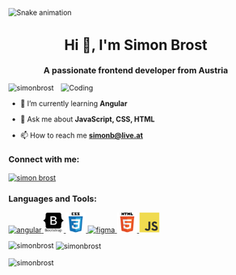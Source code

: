 ![Snake animation](https://github.com/{{simonbrost}}/{{simonbrost}}/blob/output/github-contribution-grid-snake.svg)
<h1 align="center">Hi 👋, I'm Simon Brost</h1>
<h3 align="center">A passionate frontend developer from Austria</h3>
<img align="right" alt="Coding" width="400" src="https://media4.giphy.com/media/v1.Y2lkPTc5MGI3NjExd3V0a2o3eWRzbGx1bW83MDhtbmZ6aTV1ZGdqNWN5NjJuaG16dXI2MCZlcD12MV9pbnRlcm5hbF9naWZfYnlfaWQmY3Q9Zw/JqmupuTVZYaQX5s094/giphy.gif">

<p align="left"> <img src="https://komarev.com/ghpvc/?username=simonbrost&label=Profile%20views&color=0e75b6&style=flat" alt="simonbrost" /> </p>

- 🌱 I’m currently learning **Angular**

- 💬 Ask me about **JavaScript, CSS, HTML**

- 📫 How to reach me **simonb@live.at**

<h3 align="left">Connect with me:</h3>
<p align="left">
<a href="https://linkedin.com/in/simon brost" target="blank"><img align="center" src="https://raw.githubusercontent.com/rahuldkjain/github-profile-readme-generator/master/src/images/icons/Social/linked-in-alt.svg" alt="simon brost" height="30" width="40" /></a>
</p>

<h3 align="left">Languages and Tools:</h3>
<p align="left"> <a href="https://angular.io" target="_blank" rel="noreferrer"> <img src="https://angular.io/assets/images/logos/angular/angular.svg" alt="angular" width="40" height="40"/> </a> <a href="https://getbootstrap.com" target="_blank" rel="noreferrer"> <img src="https://raw.githubusercontent.com/devicons/devicon/master/icons/bootstrap/bootstrap-plain-wordmark.svg" alt="bootstrap" width="40" height="40"/> </a> <a href="https://www.w3schools.com/css/" target="_blank" rel="noreferrer"> <img src="https://raw.githubusercontent.com/devicons/devicon/master/icons/css3/css3-original-wordmark.svg" alt="css3" width="40" height="40"/> </a> <a href="https://www.figma.com/" target="_blank" rel="noreferrer"> <img src="https://www.vectorlogo.zone/logos/figma/figma-icon.svg" alt="figma" width="40" height="40"/> </a> <a href="https://www.w3.org/html/" target="_blank" rel="noreferrer"> <img src="https://raw.githubusercontent.com/devicons/devicon/master/icons/html5/html5-original-wordmark.svg" alt="html5" width="40" height="40"/> </a> <a href="https://developer.mozilla.org/en-US/docs/Web/JavaScript" target="_blank" rel="noreferrer"> <img src="https://raw.githubusercontent.com/devicons/devicon/master/icons/javascript/javascript-original.svg" alt="javascript" width="40" height="40"/> </a> </p>

<p><img align="left" src="https://github-readme-stats.vercel.app/api/top-langs?username=simonbrost&show_icons=true&locale=en&layout=compact" alt="simonbrost" /></p>

<p>&nbsp;<img align="center" src="https://github-readme-stats.vercel.app/api?username=simonbrost&show_icons=true&locale=en" alt="simonbrost" /></p>

<p><img align="center" src="https://github-readme-streak-stats.herokuapp.com/?user=simonbrost&" alt="simonbrost" /></p>
